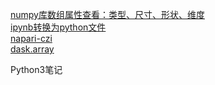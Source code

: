 [numpy库数组属性查看：类型、尺寸、形状、维度](https://blog.csdn.net/weixin_41770169/article/details/80565326)  
[ipynb转换为python文件](https://blog.csdn.net/szfhy/article/details/81671090)  
[napari-czi](https://github.com/AllenCellModeling/napari_x_pylibczi)  
[dask.array](https://examples.dask.org/array.html)  

Python3笔记

